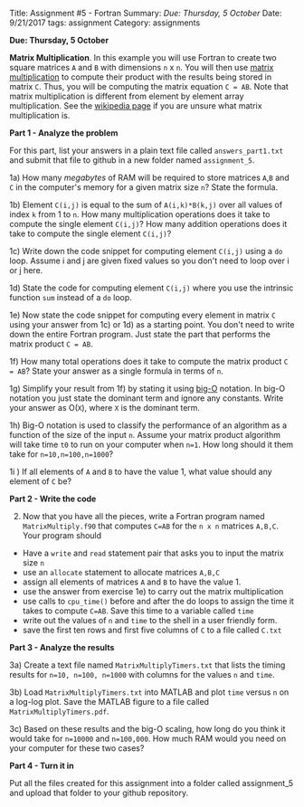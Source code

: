 Title: Assignment #5 -  Fortran
Summary: *Due: Thursday, 5 October*
Date: 9/21/2017
tags: assignment
Category: assignments

**Due: Thursday, 5 October**



 **Matrix Multiplication**. In this example you will use Fortran to create two square matrices `A` and `B` with dimensions `n` x `n`. You will then use [matrix multiplication](https://en.wikipedia.org/wiki/Matrix_multiplication) to compute their product with the results being stored in matrix `C`. Thus, you will be computing the matrix equation `C = AB`. Note that matrix multiplication is different from element by element array multiplication. See the [wikipedia page](https://en.wikipedia.org/wiki/Matrix_multiplication) if you are unsure what matrix multiplication is.

**Part 1 - Analyze the problem**

For this part, list your answers in a plain text file called `answers_part1.txt` and submit that file to github in a new  folder named `assignment_5`.

1a) How many *megabytes* of RAM will be required to store matrices `A`,`B` and `C` in the computer's memory for a given matrix size `n`? State the formula.


1b) Element `C(i,j)` is equal to the sum of `A(i,k)*B(k,j)` over all values of index `k` from 1 to `n`.  How many multiplication operations does it take to compute the single element `C(i,j)`? How many addition operations does it  take to compute the single element `C(i,j)`?   

1c) Write down the code snippet for computing element `C(i,j)` using a `do` loop.  Assume i and j are given fixed values so you don't need to loop over i or j here.



1d) State the code for computing element `C(i,j)` where you use the intrinsic function `sum` instead of a `do` loop.



1e) Now state the code snippet for computing every element in matrix `C` using your answer from 1c) or 1d) as a starting point. You don't need to write down the entire Fortran program. Just state the part that performs the matrix product  `C = AB`.  


1f) How many total operations does it take to compute the matrix product  `C = AB`? State your answer as a single formula in terms of `n`.


1g) Simplify your result from 1f) by stating it using [big-O](https://en.wikipedia.org/wiki/Big_O_notation) notation. In big-O notation you just state the dominant term and ignore any constants. Write your answer as  O(`X`), where `X` is the dominant term.


1h) Big-O notation is used to classify the performance of an algorithm as a function of the size of the input `n`. Assume your matrix product algorithm will take time `t0` to run on your computer when `n=1`.  How long should it them take for `n=10,n=100,n=1000`?


1i ) If all elements of  `A` and `B` to have the value 1, what value should any element of `C` be?


**Part 2 - Write the code**

2) Now that you have all the pieces, write a Fortran program named `MatrixMultiply.f90` that computes `C=AB` for the `n x n` matrices `A,B,C`.  Your program should
  - Have a `write` and `read` statement pair that asks you to input the matrix size `n`
  - use an `allocate` statement to allocate matrices `A,B,C`
  - assign all elements of matrices `A` and `B` to have the value 1.
  - use the answer from exercise 1e) to carry out the matrix multiplication
  - use calls to `cpu_time()` before and after the do loops to assign the time it takes to compute `C=AB`. Save this time to a variable called `time`
  - write out the values of `n` and `time` to the shell in a user friendly form.
  - save the first ten rows and first five columns of `C` to a file called `C.txt`

**Part 3 - Analyze the results**

3a) Create a text file named `MatrixMultiplyTimers.txt` that lists the timing results for `n=10, n=100, n=1000` with columns for the values `n` and `time`.  

3b) Load `MatrixMultiplyTimers.txt` into MATLAB and plot `time` versus `n` on a log-log plot. Save the MATLAB figure to a file called  `MatrixMultiplyTimers.pdf`.

3c) Based on these results and the big-O scaling, how long do you think it would
take for `n=10000` and `n=100,000`. How much RAM would you need on your computer for these two cases?

**Part 4 - Turn it in**

Put all the files created for this assignment into a folder called assignment_5 and upload that folder to your github repository.  
